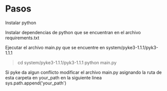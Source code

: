 # Pasos

Instalar python

Instalar dependencias de python que se encuentran en el archivo requirements.txt

Ejecutar el archivo main.py que se encuentre en system/pyke3-1.1.1/pyk3-1.1.1

>cd system/pyke3-1.1.1/pyk3-1.1.1
>python main.py

Si pyke da algun conflicto modificar el archivo main.py asignando la ruta de esta carpeta en your_path en la siguiente linea 
sys.path.append('your_path')